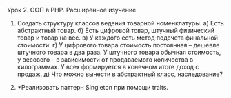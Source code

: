 Урок 2. ООП в PHP. Расширенное изучение

1. Создать структуру классов ведения товарной номенклатуры.
   а) Есть абстрактный товар.
   б) Есть цифровой товар, штучный физический товар и товар на вес.
   в) У каждого есть метод подсчета финальной стоимости.
   г) У цифрового товара стоимость постоянная – дешевле штучного товара в два раза. У штучного товара обычная стоимость, у весового – в зависимости от продаваемого количества в килограммах. У всех формируется в конечном итоге доход с продаж.
   д) Что можно вынести в абстрактный класс, наследование?

2. \*Реализовать паттерн Singleton при помощи traits.
